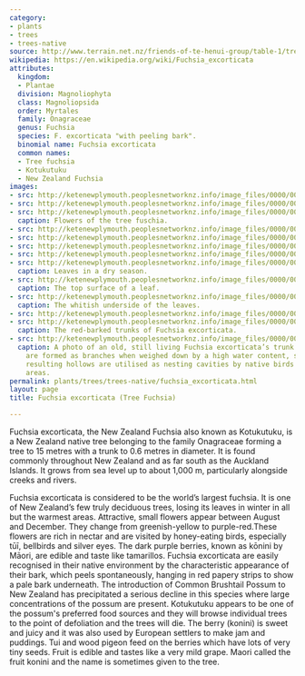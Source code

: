 ```yaml
---
category:
- plants
- trees
- trees-native
source: http://www.terrain.net.nz/friends-of-te-henui-group/table-1/tree-fuschia.html
wikipedia: https://en.wikipedia.org/wiki/Fuchsia_excorticata
attributes:
  kingdom:
  - Plantae
  division: Magnoliophyta
  class: Magnoliopsida
  order: Myrtales
  family: Onagraceae
  genus: Fuchsia
  species: F. excorticata "with peeling bark".
  binomial name: Fuchsia excorticata
  common names:
  - Tree fuchsia
  - Kotukutuku
  - New Zealand Fuchsia
images:
- src: http://ketenewplymouth.peoplesnetworknz.info/image_files/0000/0007/1654/Fuchsia_excorticata__Tree_Fuchsia_.JPG
- src: http://ketenewplymouth.peoplesnetworknz.info/image_files/0000/0007/1634/Fuchsia_excorticata__Tree_Fuchsia_-002.JPG
- src: http://ketenewplymouth.peoplesnetworknz.info/image_files/0000/0006/5329/Fuchsia_excorticata__Tree_Fuchsia__.JPG
  caption: Flowers of the tree fuschia.
- src: http://ketenewplymouth.peoplesnetworknz.info/image_files/0000/0002/4059/Fuchsia_excorticata__Tree_fuchsia__New_Zealand_Fuchsia-9.JPG
- src: http://ketenewplymouth.peoplesnetworknz.info/image_files/0000/0002/4069/Fuchsia_excorticata__Tree_fuchsia__New_Zealand_Fuchsia-10.JPG
- src: http://ketenewplymouth.peoplesnetworknz.info/image_files/0000/0002/4074/Fuchsia_excorticata__Tree_fuchsia__New_Zealand_Fuchsia-11.JPG
- src: http://ketenewplymouth.peoplesnetworknz.info/image_files/0000/0006/2029/Fuchsia_excorticate_Tree_Fuchsia-001.JPG
- src: http://ketenewplymouth.peoplesnetworknz.info/image_files/0000/0006/1689/Fuchsia_excorticata__Tree_fuchsia-001.JPG
  caption: Leaves in a dry season.
- src: http://ketenewplymouth.peoplesnetworknz.info/image_files/0000/0007/1639/Fuchsia_excorticata__Tree_Fuchsia_-003.JPG
  caption: The top surface of a leaf.
- src: http://ketenewplymouth.peoplesnetworknz.info/image_files/0000/0007/1644/Fuchsia_excorticata__Tree_Fuchsia_-004.JPG
  caption: The whitish underside of the leaves.
- src: http://ketenewplymouth.peoplesnetworknz.info/image_files/0000/0002/4054/Fuchsia_excorticata__Tree_fuchsia__New_Zealand_Fuchsia-8.JPG
- src: http://ketenewplymouth.peoplesnetworknz.info/image_files/0000/0007/1649/Fuchsia_excorticata__Tree_Fuchsia_-005.JPG
  caption: The red-barked trunks of Fuchsia excorticata.
- src: http://ketenewplymouth.peoplesnetworknz.info/image_files/0000/0013/1103/1-Fuchsia_excorticata__Tree_Fuchsia_..JPG
  caption: A photo of an old, still living Fuchsia excorticata’s trunk. The hollows
    are formed as branches when weighed down by a high water content, snap off. The
    resulting hollows are utilised as nesting cavities by native birds in pest-free
    areas.
permalink: plants/trees/trees-native/fuchsia_excorticata.html
layout: page
title: Fuchsia excorticata (Tree Fuchsia)

---
```

Fuchsia excorticata, the New Zealand Fuchsia also known as Kotukutuku, is a New Zealand native tree belonging to the family Onagraceae forming a tree to 15 metres with a trunk to 0.6 metres in diameter. It is found commonly throughout New Zealand and as far south as the Auckland Islands. It grows from sea level up to about 1,000 m, particularly alongside creeks and rivers. 

Fuchsia excorticata is considered to be the world’s largest fuchsia. It is one of New Zealand’s few truly deciduous trees, losing its leaves in winter in all but the warmest areas.
Attractive, small flowers appear between August and December. They change from greenish-yellow to purple-red.These flowers are rich in nectar and are visited by honey-eating birds, especially tūī, bellbirds and silver eyes. The dark purple berries, known as kōnini by Māori, are edible and taste like tamarillos.
Fuchsia excorticata are easily recognised in their native environment by the characteristic appearance of their bark, which peels spontaneously, hanging in red papery strips to show a pale bark underneath. The introduction of Common Brushtail Possum to New Zealand has precipitated a serious decline in this species where large concentrations of the possum are present. Kotukutuku appears to be one of the possum's preferred food sources and they will browse individual trees to the point of defoliation and the trees will die. 
The berry (konini) is sweet and juicy and it was also used by European settlers to make jam and puddings. Tui and wood pigeon feed on the berries which have lots of very tiny seeds. Fruit is edible and tastes like a very mild grape. Maori called the fruit konini and the name is sometimes given to the tree.
